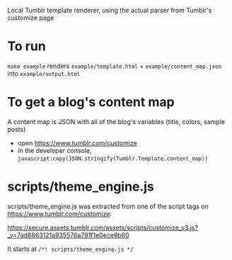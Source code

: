 Local Tumblr template renderer, using the actual parser from Tumblr's customize page

# To run

`make example` renders `example/template.html` + `example/content_map.json` into `example/output.html`

# To get a blog's content map

A content map is JSON with all of the blog's variables (title, colors, sample posts)

- open https://www.tumblr.com/customize
- in the developer console, `javascript:copy(JSON.stringify(Tumblr.Template.content_map))`

# scripts/theme_engine.js

scripts/theme_engine.js was extracted from one of the script tags on https://www.tumblr.com/customize:

https://secure.assets.tumblr.com/assets/scripts/customize_v3.js?_v=7ad8863121a935576a791f1e0ece9b60

It starts at `/*! scripts/theme_engine.js */`